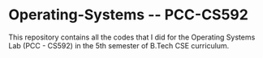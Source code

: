 # Operating-Systems -- PCC-CS592

This repository contains all the codes that I did for the Operating Systems Lab (PCC - CS592) in the 5th semester of B.Tech CSE curriculum.

